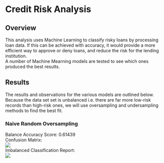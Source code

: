 # Credit Risk Analysis

## Overview
This analysis uses Machine Learning to classify risky loans by processing loan data.  If this can be achieved with accuracy, it would provide a more efficient way to approve or deny loans, and reduce the risk for the lending institution.  
A number of Machine Mearning models are tested to see which ones produced the best results.

## Results
The results and observations for the various models are outlined below.  Because the data set set is unbalanced i.e. there are far more low-risk records than high-risk ones, we will use oversampling and undersampling methods to find the best fit.

### Naive Random Oversampling
Balance Accuracy Score: 0.61439<br>
Confusion Matrix:<br>
<img src=NaiveRandomOversamplingCM.png></img><br>
Imbalanced Classification Report:<br>
<img src=NaiveRandomOversamplingICR.png></img><br>
